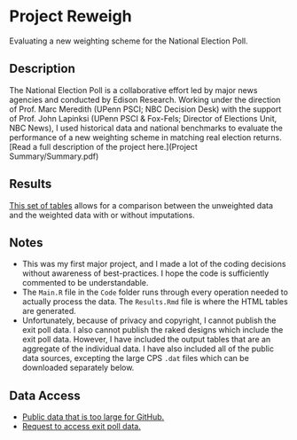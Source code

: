 # Project Reweigh

Evaluating a new weighting scheme for the National Election Poll.

## Description
The National Election Poll is a collaborative effort led by major news agencies and conducted by Edison Research. Working under the direction of Prof. Marc Meredith (UPenn PSCI; NBC Decision Desk) with the support of Prof. John Lapinksi (UPenn PSCI & Fox-Fels; Director of Elections Unit, NBC News), I used historical data and national benchmarks to evaluate the performance of a new weighting scheme in matching real election returns. [Read a full description of the project here.](Project Summary/Summary.pdf)

## Results
[This set of tables](https://unlikelyvolcano.github.io/project-reweigh/Results.html) allows for a comparison between the unweighted data and the weighted data with or without imputations.

## Notes
- This was my first major project, and I made a lot of the coding decisions without awareness of best-practices. I hope the code is sufficiently commented to be understandable.
- The `Main.R` file in the `Code` folder runs through every operation needed to actually process the data. The `Results.Rmd` file is where the HTML tables are generated.
- Unfortunately, because of privacy and copyright, I cannot publish the exit poll data. I also cannot publish the raked designs which include the exit poll data. However, I have included the output tables that are an aggregate of the individual data. I have also included all of the public data sources, excepting the large CPS `.dat` files which can be downloaded separately below.

## Data Access
- [Public data that is too large for GitHub.](https://upenn.box.com/v/project-reweigh-public)
- [Request to access exit poll data.](https://upenn.box.com/s/0tno1vuzshtlnemut6wrwqyyrazso236)
